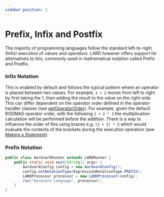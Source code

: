 ```yaml
---
sidebar_position: 3
---
```

# Prefix, Infix and Postfix
The majority of programming languages follow the standard left-to-right (Infix) execution of values 
and operators. LARD however offers support for alternatives to this, commonly used in mathematical
notation called Prefix and Postfix.
### Infix Notation
This is enabled by default and follows the typical pattern where an operator is placed between two
values. For example, ``1 + 2`` moves from left to right by first taking the 1, then adding the
result to the value on the right-side. This can differ dependent on the operator order defined in
the operator handler classes (see [getOperatorOrder](/docs/toolkit/operators.md)). For example,
given the default BODMAS operator order, with the following ``1 + 2 * 3`` the multiplication calculation
will be performed before the addition. There is a way to influence the order of this using braces e.g.
``(1 + 2) * 3`` which would evaluate the contents of the brackets during the execution operation (see
[Making a Statement](/docs/tutorial/make-a-statement.md)).
### Prefix Notation
```java
public class AardvarkRunner extends LARDRunner {
    public static void main(String[] args) {
        AardvarkConfig config = new AardvarkConfig();
        config.setNotationType(ExpressionNotationType.PREFIX);
        LARDProcessor processor = new LARDProcessor(config);
        run("Aardvark Language", processor);
    }
}
```